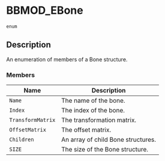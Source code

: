 # BBMOD_EBone
`enum`
## Description
An enumeration of members of a Bone structure.

### Members
| Name | Description |
| ---- | ----------- |
| `Name` | The name of the bone. |
| `Index` | The index of the bone. |
| `TransformMatrix` | The transformation matrix. |
| `OffsetMatrix` | The offset matrix. |
| `Children` | An array of child Bone structures. |
| `SIZE` | The size of the Bone structure. |